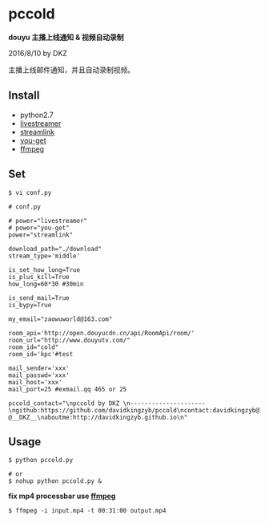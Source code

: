 # pccold

**douyu 主播上线通知 & 视频自动录制**

2016/8/10 by DKZ



主播上线邮件通知，并且自动录制视频。

## Install

- python2.7
- [livestreamer](https://github.com/chrippa/livestreamer)
- [streamlink](https://github.com/streamlink/streamlink)
- [you-get](https://github.com/soimort/you-get)
- [ffmpeg](https://www.ffmpeg.org/)

## Set

```
$ vi conf.py

# conf.py

# power="livestreamer"
# power="you-get"
power="streamlink"

download_path="./download"
stream_type='middle'

is_set_how_long=True
is_plus_kill=True
how_long=60*30 #30min

is_send_mail=True
is_bypy=True

my_email="zaowuworld@163.com"

room_api='http://open.douyucdn.cn/api/RoomApi/room/'
room_url="http://www.douyutv.com/"
room_id="cold"
room_id='kpc'#test

mail_sender='xxx'
mail_passwd='xxx'
mail_host='xxx'
mail_port=25 #exmail.qq 465 or 25

pccold_contact="\npccold by DKZ \n---------------------\ngithub:https://github.com/davidkingzyb/pccold\ncontact:davidkingzyb@163.com  @__DKZ__\naboutme:http://davidkingzyb.github.io\n"

```

## Usage

```
$ python pccold.py

# or
$ nohup python pccold.py &
```

**fix mp4 processbar use [ffmpeg](https://www.ffmpeg.org/)**

```
$ ffmpeg -i input.mp4 -t 00:31:00 output.mp4
```



